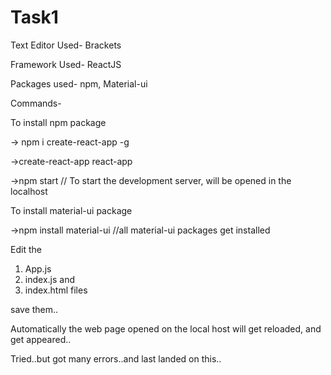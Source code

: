 # Task1

Text Editor Used- Brackets

Framework Used- ReactJS

Packages used- npm, Material-ui

Commands- 

To install npm package

-> npm i create-react-app -g

->create-react-app react-app

->npm start // To start the development server, will be opened in the localhost

To install  material-ui package

->npm install material-ui //all material-ui packages get installed

Edit the 
1. App.js
2. index.js and 
3. index.html files

save them..

Automatically the web page opened on the local host will get reloaded, and get appeared..

Tried..but got many errors..and last landed on this..




